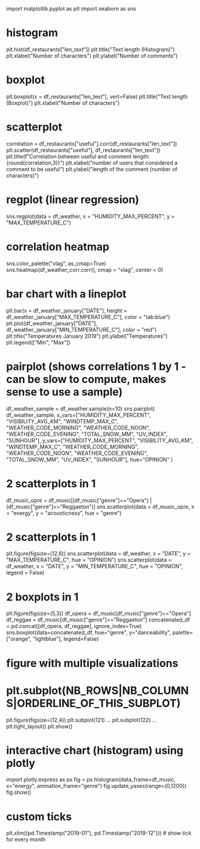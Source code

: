 import matplotlib.pyplot as plt
import seaborn as sns

# histogram
plt.hist(df_restaurants["len_text"])
plt.title("Text length (Histogram)")
plt.xlabel("Number of characters")
plt.ylabel("Number of comments")

# boxplot
plt.boxplot(x = df_restaurants["len_text"], vert=False)
plt.title("Text length (Boxplot)")
plt.xlabel("Number of characters")

# scatterplot
correlation = df_restaurants["useful"].corr(df_restaurants["len_text"])
plt.scatter(df_restaurants["useful"],
         df_restaurants["len_text"])
plt.title(f"Correlation between useful and comment length: {round(correlation,3)}")
plt.xlabel("number of users that considered a comment to be useful")
plt.ylabel("length of the comment (number of characters)")

# regplot (linear regression)
sns.regplot(data = df_weather,
            x = "HUMIDITY_MAX_PERCENT",
            y = "MAX_TEMPERATURE_C")

# correlation heatmap
sns.color_palette("vlag", as_cmap=True)
sns.heatmap(df_weather_corr.corr(), cmap = "vlag", center = 0)

# bar chart with a lineplot
plt.bar(x = df_weather_january["DATE"],
        height = df_weather_january["MAX_TEMPERATURE_C"],
        color = "tab:blue")
plt.plot(df_weather_january["DATE"],
         df_weather_january["MIN_TEMPERATURE_C"],
         color = "red")
plt.title("Temperatures January 2019")
plt.ylabel("Temperatures")
plt.legend(["Min", "Max"])

# pairplot (shows correlations 1 by 1 - can be slow to compute, makes sense to use a sample)
df_weather_sample = df_weather.sample(n=10)
sns.pairplot(
    df_weather_sample,
    x_vars=["HUMIDITY_MAX_PERCENT",
            "VISIBILITY_AVG_KM",
            "WINDTEMP_MAX_C",
            "WEATHER_CODE_MORNING",
            "WEATHER_CODE_NOON",
            "WEATHER_CODE_EVENING",
            "TOTAL_SNOW_MM",
            "UV_INDEX",
            "SUNHOUR"],
    y_vars=["HUMIDITY_MAX_PERCENT",
            "VISIBILITY_AVG_KM",
            "WINDTEMP_MAX_C",
            "WEATHER_CODE_MORNING",
            "WEATHER_CODE_NOON",
            "WEATHER_CODE_EVENING",
            "TOTAL_SNOW_MM",
            "UV_INDEX",
            "SUNHOUR"],
    hue="OPINION"
)

# 2 scatterplots in 1
df_music_opre = df_music[(df_music["genre"]=="Opera") | (df_music["genre"]=="Reggaeton")]
sns.scatterplot(data = df_music_opre,
                x = "energy",
                y = "acousticness",
                hue = "genre")

# 2 scatterplots in 1
plt.figure(figsize=(12,6))
sns.scatterplot(data = df_weather,
                x = "DATE",
                y = "MAX_TEMPERATURE_C",
                hue = "OPINION")
sns.scatterplot(data = df_weather,
                x = "DATE",
                y = "MIN_TEMPERATURE_C",
                hue = "OPINION",
                legend = False)

# 2 boxplots in 1
plt.figure(figsize=(5,3))
df_opera = df_music[df_music["genre"]=="Opera"]
df_reggae = df_music[df_music["genre"]=="Reggaeton"]
concatenated_df = pd.concat([df_opera, df_reggae], ignore_index=True)
sns.boxplot(data=concatenated_df,
            hue="genre",
            y="danceability",
            palette=["orange", "lightblue"],
            legend=False)

# figure with multiple visualizations
# plt.subplot(NB_ROWS|NB_COLUMNS|ORDERLINE_OF_THIS_SUBPLOT)
plt.figure(figsize=(12,4))
plt.subplot(121)
...
plt.subplot(122)
...
plt.tight_layout()
plt.show()

# interactive chart (histogram) using plotly
import plotly.express as px
fig = px.histogram(data_frame=df_music,
                   x="energy",
                   animation_frame="genre")
fig.update_yaxes(range=(0,1200))
fig.show()

# custom ticks
plt.xlim((pd.Timestamp("2019-01"), pd.Timestamp("2019-12")))  # show tick for every month